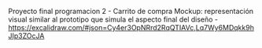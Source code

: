 Proyecto final programacion 2 - Carrito de compra
Mockup: representación visual similar al prototipo que simula el aspecto final del diseño - https://excalidraw.com/#json=Cy4er3OpNRrd2RqQTIAVc,Lq7Wy6MDqkk9hJIp3ZOcJA
